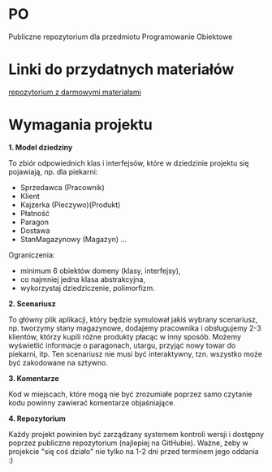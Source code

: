 # PO
Publiczne repozytorium dla przedmiotu Programowanie Obiektowe

# Linki do przydatnych materiałów
[repozytorium z darmowymi materiałami](https://github.com/EbookFoundation)


# Wymagania projektu

**1. Model dziedziny**

To zbiór odpowiednich klas i interfejsów, które w dziedzinie projektu się pojawiają, np. dla piekarni:
* Sprzedawca (Pracownik)
* Klient
* Kajzerka (Pieczywo)(Produkt)
* Płatność
* Paragon
* Dostawa
* StanMagazynowy (Magazyn) ...

Ograniczenia:
* minimum 6 obiektów domeny (klasy, interfejsy),
* co najmniej jedna klasa abstrakcyjna,
* wykorzystaj dziedziczenie, polimorfizm.


**2. Scenariusz**

To główny plik aplikacji, który będzie symulował jakiś wybrany scenariusz, np. tworzymy stany magazynowe, dodajemy pracownika i obsługujemy 2-3 klientów, którzy kupili różne produkty płacąc w inny sposób. Możemy wyświetlić informacje o paragonach, utargu, przyjąć nowy towar do piekarni, itp. 
Ten scenariusz nie musi być interaktywny, tzn. wszystko może być zakodowane na sztywno.


**3. Komentarze**

Kod w miejscach, które mogą nie być zrozumiałe poprzez samo czytanie kodu powinny zawierać komentarze objaśniające.


**4. Repozytorium**

Każdy projekt powinien być zarządzany systemem kontroli wersji i dostępny poprzez publiczne repozytorium (najlepiej na GitHubie). Ważne, żeby w projekcie "się coś działo" nie tylko na 1-2 dni przed terminem jego oddania :)
